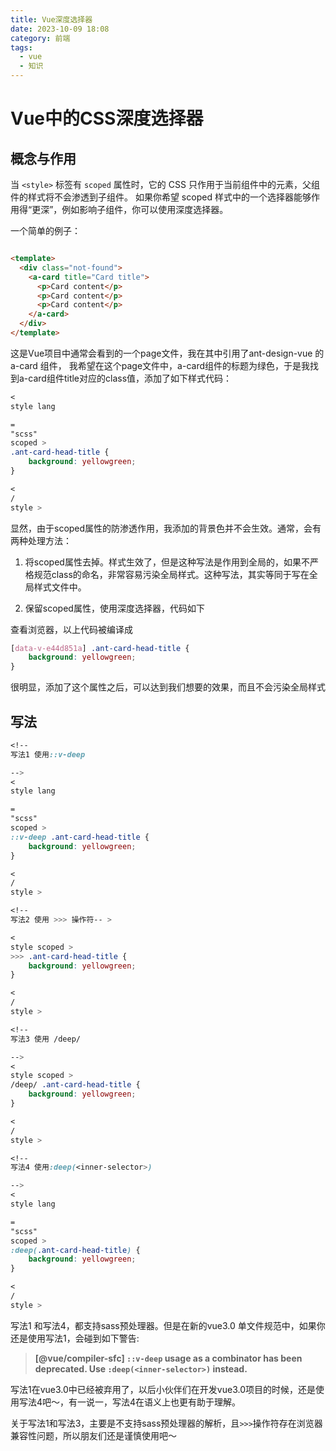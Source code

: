 ```yaml
---
title: Vue深度选择器
date: 2023-10-09 18:08
category: 前端
tags:
  - vue
  - 知识
---
```


# Vue中的CSS深度选择器

## 概念与作用

当 `<style>` 标签有 `scoped` 属性时，它的 CSS 只作用于当前组件中的元素，父组件的样式将不会渗透到子组件。 如果你希望 scoped
样式中的一个选择器能够作用得“更深”，例如影响子组件，你可以使用深度选择器。

一个简单的例子：

```html

<template>
  <div class="not-found">
    <a-card title="Card title">
      <p>Card content</p>
      <p>Card content</p>
      <p>Card content</p>
    </a-card>
  </div>
</template>
```

这是Vue项目中通常会看到的一个page文件，我在其中引用了ant-design-vue 的 a-card 组件，
我希望在这个page文件中，a-card组件的标题为绿色，于是我找到a-card组件title对应的class值，添加了如下样式代码：

```CSS
<
style lang

=
"scss"
scoped >
.ant-card-head-title {
    background: yellowgreen;
}

<
/
style >
```

显然，由于scoped属性的防渗透作用，我添加的背景色并不会生效。通常，会有两种处理方法：

1. 将scoped属性去掉。样式生效了，但是这种写法是作用到全局的，如果不严格规范class的命名，非常容易污染全局样式。这种写法，其实等同于写在全局样式文件中。

2. 保留scoped属性，使用深度选择器，代码如下

   <style lang="scss" scoped>
     :deep(.ant-card-head-title){
       background: yellowgreen;
     }
   </style>

查看浏览器，以上代码被编译成

```CSS
[data-v-e44d851a] .ant-card-head-title {
    background: yellowgreen;
}
```

很明显，添加了这个属性之后，可以达到我们想要的效果，而且不会污染全局样式

## 写法

```CSS
<!--
写法1 使用::v-deep

-->
<
style lang

=
"scss"
scoped >
::v-deep .ant-card-head-title {
    background: yellowgreen;
}

<
/
style >

<!--
写法2 使用 >>> 操作符-- >

<
style scoped >
>>> .ant-card-head-title {
    background: yellowgreen;
}

<
/
style >

<!--
写法3 使用 /deep/

-->
<
style scoped >
/deep/ .ant-card-head-title {
    background: yellowgreen;
}

<
/
style >

<!--
写法4 使用:deep(<inner-selector>)

-->
<
style lang

=
"scss"
scoped >
:deep(.ant-card-head-title) {
    background: yellowgreen;
}

<
/
style >
```

写法1 和写法4，都支持sass预处理器。但是在新的vue3.0 单文件规范中，如果你还是使用写法1，会碰到如下警告:

> **\[@vue/compiler-sfc\] `::v-deep` usage as a combinator has been deprecated. Use `:deep(<inner-selector>)` instead.**

写法1在vue3.0中已经被弃用了，以后小伙伴们在开发vue3.0项目的时候，还是使用写法4吧～，有一说一，写法4在语义上也更有助于理解。

关于写法1和写法3，主要是不支持sass预处理器的解析，且`>>>`操作符存在浏览器兼容性问题，所以朋友们还是谨慎使用吧～